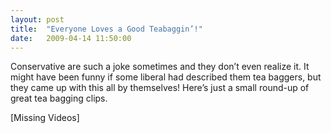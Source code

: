 ```yaml
---
layout: post
title:  "Everyone Loves a Good Teabaggin’!"
date:   2009-04-14 11:50:00
---
```

Conservative are such a joke sometimes and they don’t even realize it. It might have been funny if some liberal had described them tea baggers, but they came up with this all by themselves! Here’s just a small round-up of great tea bagging clips.

[Missing Videos]
